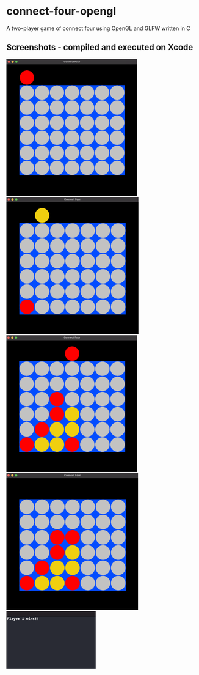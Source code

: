 # connect-four-opengl

A two-player game of connect four using OpenGL and GLFW written in C

## Screenshots - compiled and executed on Xcode

<img src="./Screenshots/SS1_start.png" alt="SS1_start" style="zoom:35%;" />

<img src="./Screenshots/SS2_player2.png" alt="SS2_player2" style="zoom:35%;" />

<img src="./Screenshots/SS3_almost_done.png" alt="SS3_almost_done" style="zoom:35%;" />

<img src="./Screenshots/SS4_winning_board.png" alt="SS4_winning_board" style="zoom:35%;" />

<img src="./Screenshots/SS5_player1_wins.png" alt="SS5_player1_wins" style="zoom:30%;" />